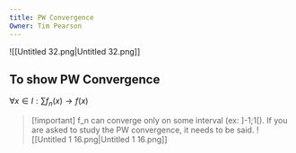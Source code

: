 ```yaml
---
title: PW Convergence
Owner: Tim Pearson
---
```

![[Untitled 32.png|Untitled 32.png]]
## To show PW Convergence
$\forall x \in I : \sum{f_n(x)} \rightarrow f(x)$

> [!important] f_n can converge only on some interval (ex: ]-1;1[). If you are asked to study the PW convergence, it needs to be said.
![[Untitled 1 16.png|Untitled 1 16.png]]